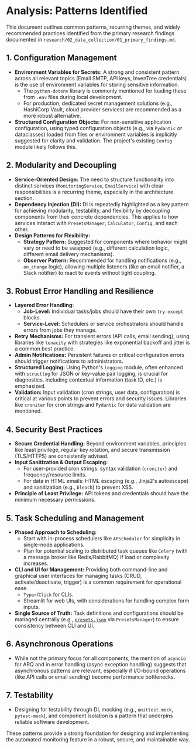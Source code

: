 # Analysis: Patterns Identified

This document outlines common patterns, recurring themes, and widely recommended practices identified from the primary research findings documented in `research/02_data_collection/01_primary_findings.md`.

## 1. Configuration Management

*   **Environment Variables for Secrets:** A strong and consistent pattern across all relevant topics (Email SMTP, API keys, InvenTree credentials) is the use of environment variables for storing sensitive information.
    *   The `python-dotenv` library is commonly mentioned for loading these from `.env` files during local development.
    *   For production, dedicated secret management solutions (e.g., HashiCorp Vault, cloud provider services) are recommended as a more robust alternative.
*   **Structured Configuration Objects:** For non-sensitive application configuration, using typed configuration objects (e.g., via `Pydantic` or dataclasses) loaded from files or environment variables is implicitly suggested for clarity and validation. The project's existing `Config` module likely follows this.

## 2. Modularity and Decoupling

*   **Service-Oriented Design:** The need to structure functionality into distinct services (`MonitoringService`, `EmailService`) with clear responsibilities is a recurring theme, especially in the architecture section.
*   **Dependency Injection (DI):** DI is repeatedly highlighted as a key pattern for achieving modularity, testability, and flexibility by decoupling components from their concrete dependencies. This applies to how services interact with `PresetsManager`, `Calculator`, `Config`, and each other.
*   **Design Patterns for Flexibility:**
    *   **Strategy Pattern:** Suggested for components where behavior might vary or need to be swapped (e.g., different calculation logic, different email delivery mechanisms).
    *   **Observer Pattern:** Recommended for handling notifications (e.g., `on_change` logic), allowing multiple listeners (like an email notifier, a Slack notifier) to react to events without tight coupling.

## 3. Robust Error Handling and Resilience

*   **Layered Error Handling:**
    *   **Job-Level:** Individual tasks/jobs should have their own `try-except` blocks.
    *   **Service-Level:** Schedulers or service orchestrators should handle errors from jobs they manage.
*   **Retry Mechanisms:** For transient errors (API calls, email sending), using libraries like `tenacity` with strategies like exponential backoff and jitter is a common best practice.
*   **Admin Notifications:** Persistent failures or critical configuration errors should trigger notifications to administrators.
*   **Structured Logging:** Using Python's `logging` module, often enhanced with `structlog` for JSON or key-value pair logging, is crucial for diagnostics. Including contextual information (task ID, etc.) is emphasized.
*   **Validation:** Input validation (cron strings, user data, configuration) is critical at various points to prevent errors and security issues. Libraries like `croniter` for cron strings and `Pydantic` for data validation are mentioned.

## 4. Security Best Practices

*   **Secure Credential Handling:** Beyond environment variables, principles like least privilege, regular key rotation, and secure transmission (TLS/HTTPS) are consistently advised.
*   **Input Sanitization & Output Escaping:**
    *   For user-provided cron strings: syntax validation (`croniter`) and frequency/resource limits.
    *   For data in HTML emails: HTML escaping (e.g., Jinja2's autoescape) and sanitization (e.g., `bleach`) to prevent XSS.
*   **Principle of Least Privilege:** API tokens and credentials should have the minimum necessary permissions.

## 5. Task Scheduling and Management

*   **Phased Approach to Scheduling:**
    *   Start with in-process schedulers like `APScheduler` for simplicity in single-node applications.
    *   Plan for potential scaling to distributed task queues like `Celery` (with a message broker like Redis/RabbitMQ) if load or complexity increases.
*   **CLI and UI for Management:** Providing both command-line and graphical user interfaces for managing tasks (CRUD, activate/deactivate, trigger) is a common requirement for operational ease.
    *   `Typer`/`Click` for CLIs.
    *   Streamlit for web UIs, with considerations for handling complex form inputs.
*   **Single Source of Truth:** Task definitions and configurations should be managed centrally (e.g., [`presets.json`](presets.json) via `PresetsManager`) to ensure consistency between CLI and UI.

## 6. Asynchronous Operations

*   While not the primary focus for all components, the mention of `asyncio` for ARQ and in error handling (async exception handling) suggests that asynchronous patterns are relevant, especially if I/O-bound operations (like API calls or email sending) become performance bottlenecks.

## 7. Testability

*   Designing for testability through DI, mocking (e.g., `unittest.mock`, `pytest-mock`), and component isolation is a pattern that underpins reliable software development.

These patterns provide a strong foundation for designing and implementing the automated monitoring feature in a robust, secure, and maintainable way.